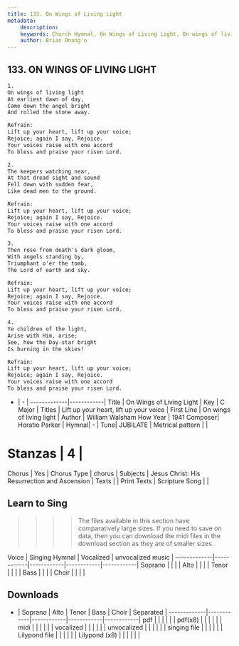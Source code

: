 ```yaml
---
title: 133. On Wings of Living Light
metadata:
    description: 
    keywords: Church Hymnal, On Wings of Living Light, On wings of living light, Lift up your heart, lift up your voice
    author: Brian Onang'o
---
```



## 133. ON WINGS OF LIVING LIGHT

```txt
1.
On wings of living light 
At earliest dawn of day, 
Came down the angel bright 
And rolled the stone away. 

Refrain:
Lift up your heart, lift up your voice; 
Rejoice; again I say, Rejoice. 
Your voices raise with one accord 
To bless and praise your risen Lord. 

2.
The keepers watching near, 
At that dread sight and sound 
Fell down with sudden fear, 
Like dead men to the ground. 

Refrain:
Lift up your heart, lift up your voice; 
Rejoice; again I say, Rejoice. 
Your voices raise with one accord 
To bless and praise your risen Lord. 

3.
Then rose from death's dark gloom, 
With angels standing by, 
Triumphant o'er the tomb, 
The Lord of earth and sky. 

Refrain:
Lift up your heart, lift up your voice; 
Rejoice; again I say, Rejoice. 
Your voices raise with one accord 
To bless and praise your risen Lord. 

4.
Ye children of the light, 
Arise with Him, arise; 
See, how the Day-star bright 
Is burning in the skies!

Refrain:
Lift up your heart, lift up your voice; 
Rejoice; again I say, Rejoice. 
Your voices raise with one accord 
To bless and praise your risen Lord. 

```

- |   -  |
-------------|------------|
Title | On Wings of Living Light |
Key | C Major |
Titles | Lift up your heart, lift up your voice |
First Line | On wings of living light |
Author | William Walsham How
Year | 1941
Composer| Horatio Parker |
Hymnal|  - |
Tune| JUBILATE |
Metrical pattern | |
# Stanzas | 4 |
Chorus | Yes |
Chorus Type | chorus |
Subjects | Jesus Christ: His Resurrection and Ascension |
Texts |  |
Print Texts | 
Scripture Song |  |
  
## Learn to Sing

>>>> The files available in this section have comparatively large sizes. If you need to save on data, then you can download the midi files in the download section as they are of smaller sizes.

Voice |  Singing Hymnal | Vocalized | unvocalized music |
-------------|------------|------------|------------|------------|
Soprano | | | |
Alto | | | |
Tenor | | | |
Bass | | | |
Choir | | | |

## Downloads

- |  Soprano | Alto | Tenor | Bass | Choir | Separated |
-------------|------------|------------|------------|------------|
pdf | | | | | |
pdf(x8) | | | | | |
midi | | | | | |
vocalized | | | | | |
unvocalized | | | | | |
singing file | | | | | |
Lilypond file | | | | | |
Lilypond (x8) | | | | | |
  